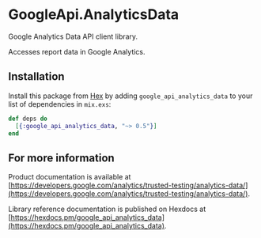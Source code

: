 # GoogleApi.AnalyticsData

Google Analytics Data API client library.

Accesses report data in Google Analytics.

## Installation

Install this package from [Hex](https://hex.pm) by adding
`google_api_analytics_data` to your list of dependencies in `mix.exs`:

```elixir
def deps do
  [{:google_api_analytics_data, "~> 0.5"}]
end
```

## For more information

Product documentation is available at [https://developers.google.com/analytics/trusted-testing/analytics-data/](https://developers.google.com/analytics/trusted-testing/analytics-data/).

Library reference documentation is published on Hexdocs at
[https://hexdocs.pm/google_api_analytics_data](https://hexdocs.pm/google_api_analytics_data).
